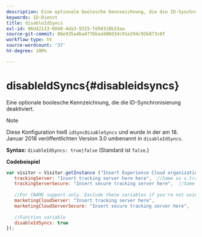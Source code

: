 ```yaml
---
description: Eine optionale boolesche Kennzeichnung, die die ID-Synchronisierung deaktiviert.
keywords: ID-Dienst
title: disableIdSyncs
exl-id: 96d42133-6040-4da3-9315-fd94318b33aa
source-git-commit: 06e935a4ba4776baa900d3dc91e294c92b873c0f
workflow-type: ht
source-wordcount: '37'
ht-degree: 100%

---
```


# disableIdSyncs{#disableidsyncs}

Eine optionale boolesche Kennzeichnung, die die ID-Synchronisierung deaktiviert.

>[!NOTE]
>
>Diese Konfiguration hieß `idSyncDisableSyncs` und wurde in der am 18. Januar 2018 veröffentlichten Version 3.0 umbenannt in `disableIdSyncs`.

**Syntax:** `disableIdSyncs: true|false` (Standard ist `false`.)

**Codebeispiel**

```js
var visitor = Visitor.getInstance ("Insert Experience Cloud organization ID here",{ 
   trackingServer: "Insert tracking server here here",  //Same as s.trackingServer 
   trackingServerSecure: "Insert secure tracking server here",  //Same as s.trackingServerSecure 
 
   //For CNAME support only. Exclude these variables if you're not using CNAME 
   marketingCloudServer: "Insert tracking server here", 
   marketingCloudServerSecure: "Insert secure tracking server here", 
 
   //Function variable 
   disableIdSyncs: true 
});
```
